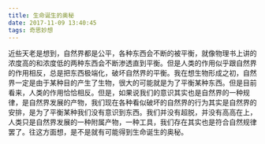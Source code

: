 ```yaml
---
title: 生命诞生的奥秘
date: 2017-11-09 13:40:45
tags: 奇思妙想
---
```


近些天老是想到，自然界都是公平，各种东西会不断的被平衡，就像物理书上讲的浓度高的和浓度低的两种东西会不断渗透直到平衡。但是人类的作用似乎跟自然界的作用相反，总是把东西极端化，破坏自然界的平衡。我在想生物形成之初，自然界一定是由于某种目的产生了生物，很大的可能就是为了平衡某种东西。但是目前看来，人类的作用恰恰相反。但是，如果说我们的意识其实也是自然界的一种规律，是自然界发展的产物，我们现在各种看似破坏的自然界的行为其实是自然界的安排，是为了平衡某种我们没有意识到东西。我们并没有超脱，并没有高高在上，人类只是自然界发展的一种附属产物，一种工具，我们存在其实也是符合自然规律罢了。往这方面想，是不是就有可能得到生命诞生的奥秘。
